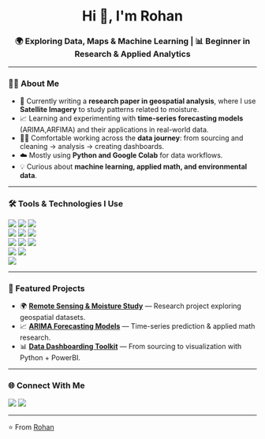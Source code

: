 <!-- Header -->
<h1 align="center">Hi 👋, I'm Rohan</h1>
<h3 align="center">🌍 Exploring Data, Maps & Machine Learning | 📊 Beginner in Research & Applied Analytics</h3>

---

<!-- About Me -->
### 🙋‍♂️ About Me
- 🔭 Currently writing a **research paper in geospatial analysis**, where I use **Satellite Imagery** to study patterns related to moisture.  
- 📈 Learning and experimenting with **time-series forecasting models** (ARIMA,ARFIMA) and their applications in real-world data.  
- 🧑‍💻 Comfortable working across the **data journey**: from sourcing and cleaning → analysis → creating dashboards.  
- ☁️ Mostly using **Python and Google Colab** for data workflows.  
- 💡 Curious about **machine learning, applied math, and environmental data**.  

---

<!-- Skills -->
### 🛠️ Tools & Technologies I Use
<p align="left">
  <!-- Core -->
  <img src="https://skillicons.dev/icons?i=python,r" />
  <img src="https://img.shields.io/badge/Jupyter-F37626.svg?&style=flat&logo=Jupyter&logoColor=white"/>
  <img src="https://img.shields.io/badge/Google%20Colab-F9AB00.svg?&style=flat&logo=Google-Colab&logoColor=white"/>
  <br>
  <!-- ML / Stats -->
  <img src="https://img.shields.io/badge/NumPy-013243.svg?&style=flat&logo=NumPy&logoColor=white"/>
  <img src="https://img.shields.io/badge/Pandas-150458.svg?&style=flat&logo=Pandas&logoColor=white"/>
  <img src="https://img.shields.io/badge/scikit--learn-F7931E.svg?&style=flat&logo=scikit-learn&logoColor=white"/>
  <br>
  <!-- Visualization -->
  <img src="https://img.shields.io/badge/Matplotlib-11557c.svg?&style=flat&logo=plotly&logoColor=white"/>
  <img src="https://img.shields.io/badge/Seaborn-008080.svg?&style=flat&logoColor=white"/>
  <img src="https://img.shields.io/badge/PowerBI-F2C811.svg?&style=flat&logo=Power-BI&logoColor=black"/>
  <br>
  <!-- Geospatial -->
  <img src="https://img.shields.io/badge/GeoPandas-ffca28.svg?&style=flat&logo=python&logoColor=black"/>
  <img src="https://img.shields.io/badge/Rasterio-3776AB.svg?&style=flat&logo=python&logoColor=white"/>
  <br>
  <!-- Tools -->
  <img src="https://skillicons.dev/icons?i=github,vscode" />
</p>

---

<!-- Projects -->
### 🚀 Featured Projects
- 🌍 [**Remote Sensing & Moisture Study**](https://github.com/nodonut6311/project1) — Research project exploring geospatial datasets.  
- 📈 [**ARIMA Forecasting Models**](https://github.com/nodonut6311/project2) — Time-series prediction & applied math research.  
- 📊 [**Data Dashboarding Toolkit**](https://github.com/nodonut6311/project3) — From sourcing to visualization with Python + PowerBI.  

---

<!-- Connect -->
### 🌐 Connect With Me
<p align="left">
  <a href="www.linkedin.com/in/rohan-amudhala-b70000325" target="_blank"><img src="https://img.shields.io/badge/-LinkedIn-blue?logo=linkedin&logoColor=white" /></a>
  <a href="mailto:rohan2410188@gmail.com"><img src="https://img.shields.io/badge/-Gmail-D14836?logo=gmail&logoColor=white" /></a>
</p>

---

⭐️ From [Rohan](https://github.com/nodonut6311)
